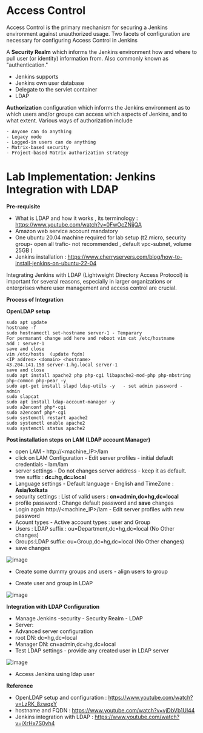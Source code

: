 # Access Control #

Access Control is the primary mechanism for securing a Jenkins environment against unauthorized usage. Two facets of configuration are necessary for configuring Access Control in Jenkins

A **Security Realm** which informs the Jenkins environment how and where to pull user (or identity) information from. Also commonly known as "authentication."

   - Jenkins supports 
   - Jenkins own user database
   - Delegate to the servlet container
   - LDAP

**Authorization** configuration which informs the Jenkins environment as to which users and/or groups can access which aspects of Jenkins, and to what extent.
Various ways of authorization include

    - Anyone can do anything
    - Legacy mode
    - Logged-in users can do anything
    - Matrix-based security
    - Project-based Matrix authorization strategy


# Lab Implementation: Jenkins Integration with LDAP

**Pre-requisite**
  - What is LDAP and how it works , its terminology : https://www.youtube.com/watch?v=0FwOcZNjjQA
  - Amazon web service account mandatory
  - One ubuntu 20.04 machine required for lab setup (t2.micro, security group- open all trafic- not recommended , default vpc-subnet, volume 25GB )
  - Jenkins installation : https://www.cherryservers.com/blog/how-to-install-jenkins-on-ubuntu-22-04

Integrating Jenkins with LDAP (Lightweight Directory Access Protocol) is important for several reasons, especially in larger organizations or enterprises where user management and access control are crucial.


**Process of Integration**

**OpenLDAP setup**

```
sudo apt update
hostname -f
sudo hostnamectl set-hostname server-1 - Temparary
For permanant change add here and reboot vim cat /etc/hostname
add : server-1
save and close 
vim /etc/hosts  (update fqdn)
<IP addres> <domain> <hostname>
43.204.141.158 server-1.hg.local server-1
save and close
sudo apt install apache2 php php-cgi libapache2-mod-php php-mbstring php-common php-pear -y 
sudo apt-get install slapd ldap-utils -y   - set admin password - admin
sudo slapcat
sudo apt install ldap-account-manager -y 
sudo a2enconf php*-cgi
sudo a2enconf php*-cgi
sudo systemctl restart apache2
sudo systemctl enable apache2
sudo systemctl status apache2

```
**Post installation steps on LAM (LDAP account Manager)**

- open LAM - http://<machine_IP>/lam 
- click on LAM Configuration - Edit server profiles - initial default credentials - lam/lam
- server settings - Do not changes server address - keep it as default.  tree suffix : **dc=hg,dc=local**
- Language settings - Default language - English and TimeZone : **Asia/kolkata** 
- security settings : List of valid users : **cn=admin,dc=hg,dc=local**
- profile password : Change default password and **save** changes
- Login again http://<machine_IP>/lam - Edit server profiles  with new password
- Acount types - Active account types : user and Group
-  Users : LDAP suffix : ou=Department,dc=hg,dc=local   (No Other changes)
-  Groups:LDAP suffix: ou=Group,dc=hg,dc=local    (No Other changes)
- save changes
  
![image](https://github.com/sagarkulkarni1989/DevOps-Journey/assets/46215433/ce5ca290-8c4e-4418-8713-09cfd8b27bac)

  - Create some dummy groups and users - align users to group

   - Create user and group in LDAP 

![image](https://github.com/sagarkulkarni1989/DevOps-Journey/assets/46215433/5202c165-738b-4c98-ac38-315db4dcc08d)

**Integration with LDAP Configuration**

- Manage Jenkins -security - Security Realm - LDAP
- Server: <VM Private IP Address>
- Advanced server configuration
- root DN: dc=hg,dc=local
- Manager DN: cn=admin,dc=hg,dc=local
- Test LDAP settings - provide any created user in LDAP server

![image](https://github.com/sagarkulkarni1989/DevOps-Journey/assets/46215433/7e7eaa13-8751-4507-b5f8-0fd4d2764b76)

- Access Jenkins using ldap user 


**Reference**
- OpenLDAP setup and configuration : https://www.youtube.com/watch?v=LzRK_8zwqxY
- hostname and FQDN : https://www.youtube.com/watch?v=vjDbVb1Ul44
- Jenkins integration with LDAP : https://www.youtube.com/watch?v=jXrHx7S0vh4
